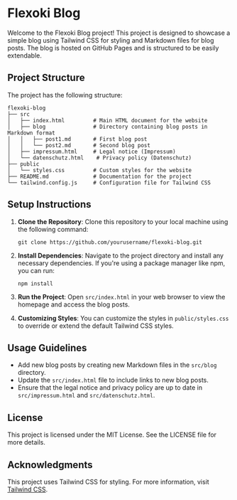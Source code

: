 # Flexoki Blog

Welcome to the Flexoki Blog project! This project is designed to showcase a simple blog using Tailwind CSS for styling and Markdown files for blog posts. The blog is hosted on GitHub Pages and is structured to be easily extendable.

## Project Structure

The project has the following structure:

```
flexoki-blog
├── src
│   ├── index.html         # Main HTML document for the website
│   ├── blog               # Directory containing blog posts in Markdown format
│   │   ├── post1.md       # First blog post
│   │   └── post2.md       # Second blog post
│   ├── impressum.html     # Legal notice (Impressum)
│   └── datenschutz.html    # Privacy policy (Datenschutz)
├── public
│   └── styles.css         # Custom styles for the website
├── README.md              # Documentation for the project
└── tailwind.config.js     # Configuration file for Tailwind CSS
```

## Setup Instructions

1. **Clone the Repository**: 
   Clone this repository to your local machine using the following command:
   ```
   git clone https://github.com/yourusername/flexoki-blog.git
   ```

2. **Install Dependencies**: 
   Navigate to the project directory and install any necessary dependencies. If you're using a package manager like npm, you can run:
   ```
   npm install
   ```

3. **Run the Project**: 
   Open `src/index.html` in your web browser to view the homepage and access the blog posts.

4. **Customizing Styles**: 
   You can customize the styles in `public/styles.css` to override or extend the default Tailwind CSS styles.

## Usage Guidelines

- Add new blog posts by creating new Markdown files in the `src/blog` directory.
- Update the `src/index.html` file to include links to new blog posts.
- Ensure that the legal notice and privacy policy are up to date in `src/impressum.html` and `src/datenschutz.html`.

## License

This project is licensed under the MIT License. See the LICENSE file for more details.

## Acknowledgments

This project uses Tailwind CSS for styling. For more information, visit [Tailwind CSS](https://tailwindcss.com).